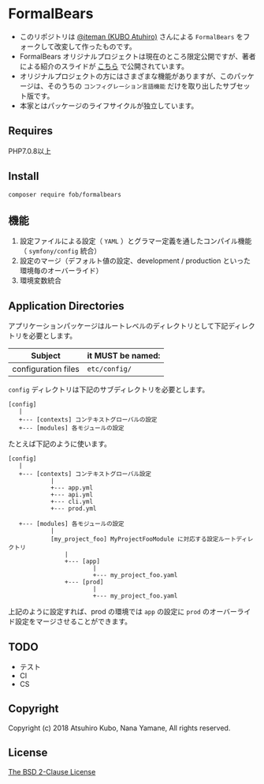 # FormalBears

- このリポジトリは [@iteman (KUBO Atuhiro)](https://github.com/iteman) さんによる `FormalBears` をフォークして改変して作ったものです。
- FormalBears オリジナルプロジェクトは現在のところ限定公開ですが、著者による紹介のスライドが [こちら](https://www.slideshare.net/iteman/the-birth-of-formalbears) で公開されています。
- オリジナルプロジェクトの方にはさまざまな機能がありますが、このパッケージは、そのうちの `コンフィグレーション言語機能` だけを取り出したサブセット版です。
- 本家とはパッケージのライフサイクルが独立しています。

## Requires

PHP7.0.8以上

## Install

```
composer require fob/formalbears
```

## 機能

1. 設定ファイルによる設定（ `YAML` ）とグラマー定義を通したコンパイル機能（ `symfony/config` 統合）
2. 設定のマージ（デフォルト値の設定、development / production といった環境毎のオーバーライド）
3. 環境変数統合

## Application Directories

アプリケーションパッケージはルートレベルのディレクトリとして下記ディレクトリを必要とします。

| Subject | it MUST be named: |
| ----------------------------------------------- | -------------------------- |
| configuration files                             | `etc/config/`                  |


`config` ディレクトリは下記のサブディレクトリを必要とします。

```
[config]
   |
   +--- [contexts] コンテキストグローバルの設定 
   +--- [modules] 各モジュールの設定
```

たとえば下記のように使います。

```
[config]
   |
   +--- [contexts] コンテキストグローバル設定 
            |
            +--- app.yml
            +--- api.yml
            +--- cli.yml
            +--- prod.yml
            
   +--- [modules] 各モジュールの設定
            |
            [my_project_foo] MyProjectFooModule に対応する設定ルートディレクトリ
                |
                +--- [app]
                        |
                        +--- my_project_foo.yaml
                +--- [prod]
                        |
                        +--- my_project_foo.yaml
```

上記のように設定すれば、prod の環境では `app` の設定に `prod` のオーバーライド設定をマージさせることができます。

## TODO

- テスト
- CI
- CS

## Copyright

Copyright (c) 2018 Atsuhiro Kubo, Nana Yamane, All rights reserved.

## License

[The BSD 2-Clause License](http://opensource.org/licenses/BSD-2-Clause)
